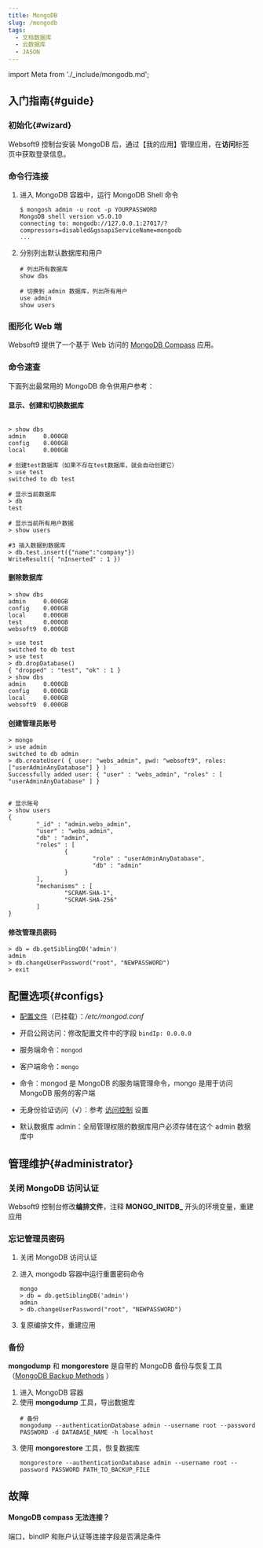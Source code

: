 ```yaml
---
title: MongoDB
slug: /mongodb
tags:
  - 文档数据库
  - 云数据库
  - JASON
---
```


import Meta from './_include/mongodb.md';

<Meta name="meta" />

## 入门指南{#guide}

### 初始化{#wizard}

Websoft9 控制台安装 MongoDB 后，通过【我的应用】管理应用，在**访问**标签页中获取登录信息。  

### 命令行连接

1. 进入 MongoDB 容器中，运行 MongoDB Shell 命令
   ~~~
   $ mongosh admin -u root -p YOURPASSWORD
   MongoDB shell version v5.0.10
   connecting to: mongodb://127.0.0.1:27017/?compressors=disabled&gssapiServiceName=mongodb
   ...
   ~~~

2. 分别列出默认数据库和用户
   ```
   # 列出所有数据库
   show dbs

   # 切换到 admin 数据库，列出所有用户
   use admin
   show users
   ```

### 图形化 Web 端

Websoft9 提供了一个基于 Web 访问的 [MongoDB Compass](./mongocompass#wizard) 应用。


### 命令速查

下面列出最常用的 MongoDB 命令供用户参考：  

#### 显示、创建和切换数据库

```shell

> show dbs
admin     0.000GB
config    0.000GB
local     0.000GB

# 创建test数据库（如果不存在test数据库，就会自动创建它）
> use test
switched to db test

# 显示当前数据库
> db
test

# 显示当前所有用户数据
> show users

#3 插入数据到数据库
> db.test.insert({"name":"company"})
WriteResult({ "nInserted" : 1 })
```


#### 删除数据库
```
> show dbs
admin     0.000GB
config    0.000GB
local     0.000GB
test      0.000GB
websoft9  0.000GB

> use test
switched to db test
> use test
> db.dropDatabase()
{ "dropped" : "test", "ok" : 1 }
> show dbs
admin     0.000GB
config    0.000GB
local     0.000GB
websoft9  0.000GB
```

#### 创建管理员账号

```
> mongo
> use admin
switched to db admin
> db.createUser( { user: "webs_admin", pwd: "websoft9", roles: ["userAdminAnyDatabase"] } )
Successfully added user: { "user" : "webs_admin", "roles" : [ "userAdminAnyDatabase" ] }


# 显示账号
> show users
{
        "_id" : "admin.webs_admin",
        "user" : "webs_admin",
        "db" : "admin",
        "roles" : [
                {
                        "role" : "userAdminAnyDatabase",
                        "db" : "admin"
                }
        ],
        "mechanisms" : [
                "SCRAM-SHA-1",
                "SCRAM-SHA-256"
        ]
}
```

#### 修改管理员密码

  ```
  > db = db.getSiblingDB('admin')
  admin
  > db.changeUserPassword("root", "NEWPASSWORD")
  > exit
  ```


## 配置选项{#configs}
  
- [配置文件](https://docs.mongodb.com/v4.0/reference/configuration-options/#conf-file)（已挂载）：*/etc/mongod.conf*  

- 开启公网访问：修改配置文件中的字段 `bindIp: 0.0.0.0`

- 服务端命令：`mongod`

- 客户端命令：`mongo`

- 命令：mongod 是 MongoDB 的服务端管理命令，mongo 是用于访问 MongoDB 服务的客户端

- 无身份验证访问（√）：参考 [访问控制](https://docs.mongodb.com/manual/tutorial/enable-authentication/) 设置

- 默认数据库 admin：全局管理权限的数据库用户必须存储在这个 admin 数据库中


## 管理维护{#administrator}

### 关闭 MongoDB 访问认证

Websoft9 控制台修改**编排文件**，注释 **MONGO_INITDB_** 开头的环境变量，重建应用

### 忘记管理员密码

1. 关闭 MongoDB 访问认证

2. 进入 mongodb 容器中运行重置密码命令
   ```
   mongo
   > db = db.getSiblingDB('admin')
   admin
   > db.changeUserPassword("root", "NEWPASSWORD")
   ```
3. 复原编排文件，重建应用

### 备份

**mongodump** 和 **mongorestore** 是自带的 MongoDB 备份与恢复工具（[MongoDB Backup Methods](https://docs.mongodb.com/manual/core/backups/) ）

1. 进入 MongoDB 容器
2. 使用 **mongodump** 工具，导出数据库
   ```
   # 备份
   mongodump --authenticationDatabase admin --username root --password PASSWORD -d DATABASE_NAME -h localhost
   ```
3. 使用 **mongorestore** 工具，恢复数据库
   ```
   mongorestore --authenticationDatabase admin --username root --password PASSWORD PATH_TO_BACKUP_FILE
   ```


## 故障

#### MongoDB compass 无法连接？

端口，bindIP 和账户认证等连接字段是否满足条件
